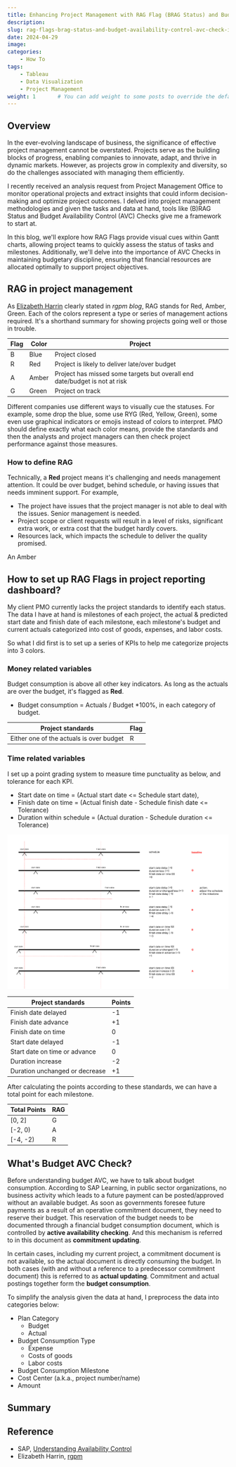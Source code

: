 ```yaml
---
title: Enhancing Project Management with RAG Flag (BRAG Status) and Budget Availability Control (AVC) Check in Gantt
description: 
slug: rag-flags-brag-status-and-budget-availability-control-avc-check-in-project-management
date: 2024-04-29
image: 
categories:
    - How To
tags:
    - Tableau
    - Data Visualization
    - Project Management
weight: 1       # You can add weight to some posts to override the default sorting (date descending)
---
```


## Overview

In the ever-evolving landscape of business, the significance of effective project management cannot be overstated. Projects serve as the building blocks of progress, enabling companies to innovate, adapt, and thrive in dynamic markets. However, as projects grow in complexity and diversity, so do the challenges associated with managing them efficiently.

I recently received an analysis request from Project Management Office to monitor operational projects and extract insights that could inform decision-making and optimize project outcomes. I delved into project management methodologies and given the tasks and data at hand, tools like (B)RAG Status and Budget Availability Control (AVC) Checks give me a framework to start at. 

In this blog, we'll explore how RAG Flags provide visual cues within Gantt charts, allowing project teams to quickly assess the status of tasks and milestones. Additionally, we'll delve into the importance of AVC Checks in maintaining budgetary discipline, ensuring that financial resources are allocated optimally to support project objectives.

## RAG in project management

As [Elizabeth Harrin](https://rebelsguidetopm.com/understanding-rag-in-project-management/) clearly stated in *rgpm blog*, RAG stands for Red, Amber, Green. Each of the colors represent a type or series of management actions required. It's a shorthand summary for showing projects going well or those in trouble. 

| Flag | Color | Project                                                      |
| ---- | ----- | ------------------------------------------------------------ |
| B    | Blue  | Project closed                                               |
| R    | Red   | Project is likely to deliver late/over budget                |
| A    | Amber | Project has missed some targets but overall end date/budget is not at risk |
| G    | Green | Project on track                                             |

Different companies use different ways to visually cue the statuses. For example, some drop the blue, some use RYG (Red, Yellow, Green), some even use graphical indicators or emojis instead of colors to interpret. PMO should define exactly what each color means, provide the standards and then the analysts and project managers can then check project performance against those measures. 

### How to define RAG

Technically, a **Red** project means it's challenging and needs management attention. It could be over budget, behind schedule, or having issues that needs imminent support. For example,

- The project have issues that the project manager is not able to deal with the issues. Senior management is needed.
- Project scope or client requests will result in a level of risks, significant extra work, or extra cost that the budget hardly covers. 
- Resources lack, which impacts the schedule to deliver the quality promised. 

An Amber

## How to set up RAG Flags in project reporting dashboard?

My client PMO currently lacks the project standards to identify each status. The data I have at hand is milestones of each project, the actual & predicted start date and finish date of each milestone, each milestone's budget and current actuals categorized into cost of goods, expenses, and labor costs. 

So what I did first is to set up a series of KPIs to help me categorize projects into 3 colors. 

### Money related variables

Budget consumption is above all other key indicators. As long as the actuals are over the budget, it's flagged as **Red**.

- Budget consumption = Actuals / Budget *100%, in each category of budget.

| Project standards                        | Flag |
| ---------------------------------------- | ---- |
| Either one of the actuals is over budget | R    |

### Time related variables 

I set up a point grading system to measure time punctuality as below, and tolerance for each KPI.

- Start date on time = (Actual start date <= Schedule start date), 
- Finish date on time = (Actual finish date - Schedule finish date <= Tolerance) 
- Duration within schedule = (Actual duration - Schedule duration <= Tolerance)

![Possible Scenarios](image-20240430113738251.png)

| Project standards              | Points |
| ------------------------------ | ------ |
| Finish date delayed            | -1     |
| Finish date advance            | +1     |
| Finish date on time            | 0      |
| Start date delayed             | -1     |
| Start date on time or advance  | 0      |
| Duration increase              | -2     |
| Duration unchanged or decrease | +1     |

After calculating the points according to these standards, we can have a total point for each milestone. 

| Total Points | RAG  |
| ------------ | ---- |
| [0, 2]       | G    |
| [-2, 0)      | A    |
| [-4, -2)     | R    |

## What's Budget AVC Check?

Before understanding budget AVC, we have to talk about budget consumption. According to SAP Learning, in public sector organizations, no business activity which leads to a future payment can be posted/approved without an available budget. As soon as governments foresee future payments as a result of an operative commitment document, they need to reserve their budget. This reservation of the budget needs to be documented through a financial budget consumption document, which is controlled by **active availability checking**. And this mechanism is referred to in this document as **commitment updating**.

In certain cases, including my current project, a commitment document is not available, so the actual document is directly consuming the budget. In both cases (with and without a reference to a predecessor commitment document) this is referred to as **actual updating**. Commitment and actual postings together form the **budget consumption**.

To simplify the analysis given the data at hand, I preprocess the data into categories below:

- Plan Category
  - Budget
  - Actual
- Budget Consumption Type
  - Expense
  - Costs of goods
  - Labor costs
- Budget Consumption Milestone
- Cost Center (a.k.a., project number/name)
- Amount

## Summary



## Reference

- SAP, [Understanding Availability Control](https://learning.sap.com/learning-journeys/implementing-budget-management-process-in-sap-s-4hana-cloud-public-edition-for-public-sector/understanding-availability-control_a6a28596-d0ed-40cd-801c-d034b8a90b6b) 
- Elizabeth Harrin, [rgpm](https://rebelsguidetopm.com/understanding-rag-in-project-management/) 
